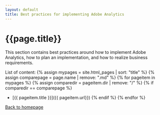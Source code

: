 ```yaml
---
layout: default
title: Best practices for implementing Adobe Analytics
---
```

# {{page.title}}
This section contains best practices around how to implement Adobe Analytics, how to plan an implementation, and how to realize business requirements.

List of content:
  {% assign mypages = site.html_pages | sort: "title" %}
  {% assign comparepage = page.name | remove: ".md" %}
    {% for pageitem in mypages %}
    {% assign comparedir = pageitem.dir | remove: "/" %}
    {% if comparedir == comparepage %}
* [{{ pageitem.title }}]({{ pageitem.url}})
    {% endif %}
  {% endfor %}

[Back to homepage](./index.html)